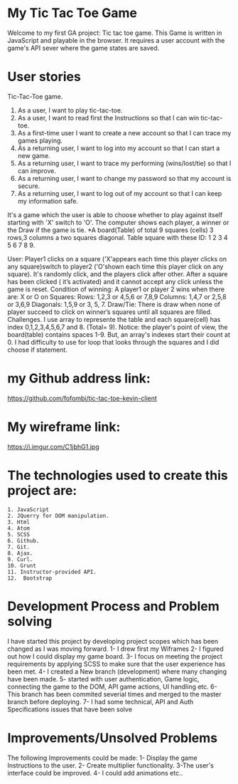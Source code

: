 # My Tic Tac Toe Game
Welcome to my first GA project: Tic tac toe game.
This Game is written in JavaScript and playable in the browser. It requires a user account with the game's API sever where the game states are saved.

# User stories
Tic-Tac-Toe  game.
1. As a user, I want to play tic-tac-toe.
2. As a  user, I want to read  first the Instructions so that I can win tic-tac-toe.
3. As a first-time user  I want to create a new account so that I can trace my games playing.
4. As a returning user, I want to log into my account so that I can start a new game.
5. As a returning user, I want to trace my performing (wins/lost/tie) so that I can improve.
6. As a returning user, I want to change my password so that my account is secure.
7. As a returning user, I want to log out of my account so that I can keep my information safe.

 It's a game which the user is able to choose whether to play against itself starting with 'X' switch to 'O'. The computer shows each player, a winner or the Draw if the game is tie.
*A board(Table) of total 9 squares (cells) 3 rows,3 columns a two squares diagonal. Table square with these ID: 1 2 3 4 5 6 7 8 9.

User: Player1  clicks on a square ('X'appears each time this player clicks on any square)switch to player2 ('O'shown each time this player click on any square). It's randomly click, and the players click after other. After a square has been clicked ( it’s activated) and it cannot accept any click unless the game is reset.
Condition of winning: A player1 or player 2 wins when there are: X or O on Squares: Rows: 1,2,3 or 4,5,6 or 7,8,9 Columns: 1,4,7 or 2,5,8 or 3,6,9 Diagonals: 1,5,9 or 3, 5, 7.
Draw/Tie: There is draw when none of player succeed to click on winner’s squares until all squares are filled.
Challenges. I use array to represente the table and each square(cell) has index 0,1,2,3,4,5,6,7 and 8. (Total= 9). Notice: the player's point of view, the board(table) contains spaces 1-9. But, an array's indexes start their count at 0.
I had difficulty to use for loop that looks through the squares and I did choose if statement.

# my Github address link:
https://github.com/fofombi/tic-tac-toe-kevin-client

# My wireframe link:
https://i.imgur.com/C1jbhG1.jpg

# The technologies used to create this project are:
    1. JavaScript
    2. JQuerry for DOM manipulation.
    3. Html
    4. Atom
    5. SCSS
    6. Github.
    7. Git.
    8. Ajax.
    9. Curl.
    10. Grunt
    11. Instructor-provided API.
    12.  Bootstrap

# Development Process  and Problem solving
I have started this project by developing project scopes which has been changed as I was moving forward.
1- I drew first my Wiframes
2- I figured out how I could display my game board.
3- I focus on meeting the project requirements by applying SCSS to make sure that the user experience has been met.
4- I created a New branch (development) where many changing have been made.
5- started with user authentication,  Game logic, connecting the game to the DOM, API game actions, UI handling etc.
6- This branch has been  commited severial times and merged to the master branch before deploying.
7- I had some technical, API and Auth Specifications  issues that have been solve

# Improvements/Unsolved Problems
The following Improvements could be made:
1- Display the game Instructions to the user.
2- Create multiplier functionality.
3-The user's interface could be improved.
4- I could add animations etc..
